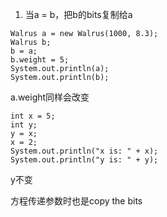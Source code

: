 1. 当a = b，把b的bits复制给a
```
Walrus a = new Walrus(1000, 8.3);
Walrus b;
b = a;
b.weight = 5;
System.out.println(a);
System.out.println(b);
```
a.weight同样会改变
```
int x = 5;
int y;
y = x;
x = 2;
System.out.println("x is: " + x);
System.out.println("y is: " + y);
```
y不变

方程传递参数时也是copy the bits
<!--stackedit_data:
eyJoaXN0b3J5IjpbOTY5OTg1NDY2LDE5NDEzMTUyNzFdfQ==
-->